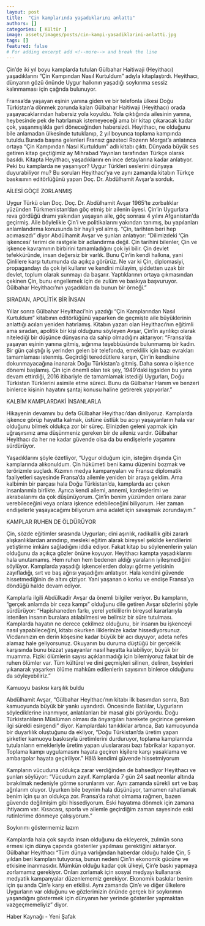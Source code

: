 ```yaml
---
layout: post
title:  "Çin kamplarında yaşadıklarını anlattı"
authors: []
categories: [ Kültür ]
image: assets/images/posts/cin-kampi-yasadiklarini-anlatti.jpg
tags: []
featured: false
# For adding excerpt add <!--more--> and break the line
---
```

Çin’de iki yıl boyu kamplarda tutulan Gülbahar Haitiwaji (Heyithacı) yaşadıklarını “Çin Kampından Nasıl Kurtuldum” adıyla kitaplaştırdı. Heyithacı, dünyanın gözü önünde Uygur halkının yaşadığı soykırıma sessiz kalınmaması için çağrıda bulunuyor.

Fransa’da yaşayan eşinin yanına giden ve bir telefonla ülkesi Doğu Türkistan’a dönmek zorunda kalan Gülbahar Haitiwaji (Heyithacı) orada yaşayacaklarından habersiz yola koyuldu. Yola çıktığında ailesinin yanına, heybesinde pek de hatırlamak istemeyeceği ama bir kitap çıkaracak kadar çok, yaşanmışlıkla geri döneceğinden habersizdi. Heyithacı, ne olduğunu bile anlamadan ülkesinde tutuklanıp, 2 yıl boyunca toplama kampında tutuldu.Burada başına gelenleri Fransız gazeteci Rozenn Morgat’a anlatınca ortaya “Çin Kampından Nasıl Kurtuldum” adlı kitabı çıktı. Dünyada büyük ses getiren kitap geçtiğimiz ay Mihrabad Yayınları tarafından Türkçe olarak basıldı. Kitapta Heyithacı, yaşadıklarını en ince detaylarına kadar anlatıyor. Peki bu kamplarda ne yaşanıyor? Uygur Türkleri seslerini dünyaya duyurabiliyor mu? Bu soruları Heyithacı’ya ve aynı zamanda kitabın Türkçe baskısının editörlüğünü yapan Doç. Dr. Abdülhamit Avşar’a sorduk.

AİLESİ GÖÇE ZORLANMIŞ

Uygur Türkü olan Doç. Doç. Dr. Abdülhamit Avşar 1965’te zorbalıklar yüzünden Türkmenistan’dan göç etmiş bir ailenin üyesi. Çin’in Uygurlara reva gördüğü dramı yakından yaşayan aile, göç sonrası 4 yılını Afganistan’da geçirmiş. Aile böylelikle Çin’i ve politikalarını yakından tanımış, bu yapılanları anlamlandırma konusunda bir hayli yol almış. “Çin, tarihten beri hep acımasızdı” diyor Abdülhamit Avşar ve şunları anlatıyor: “Dilimizdeki ‘Çin işkencesi’ terimi de rastgele bir adlandırma değil. Çin tarihini bilenler, Çin ve işkence kavramının birbirini tamamladığını çok iyi bilir. Çin devlet tefekküründe, insan değersiz bir varlık. Bunu Çin’in kendi halkına, yani Çinlilere karşı tutumunda da açıkça görürüz. Ne var ki Çin, diplomasiyi, propagandayı da çok iyi kullanır ve kendini mülayim, şiddetten uzak bir devlet, toplum olarak sunmayı da başarır. Yaptıklarının ortaya çıkmasından çekinen Çin, bunu engellemek için de zulüm ve baskıya başvuruyor. Gülbahar Heyithacı’nın yaşadıkları da bunun bir örneği.”

SIRADAN, APOLİTİK BİR İNSAN

Yıllar sonra Gülbahar Heyithaci’nin yazdığı “Çin Kamplarından Nasıl Kurtuldum” kitabının editörlüğünü yaparken de geçmişte aile büyüklerinin anlattığı acıları yeniden hatırlamış. Kitabın yazarı olan Heyithacı’nın eğitimli ama sıradan, apolitik bir kişi olduğunu söyleyen Avşar, Çin’in ayrılıkçı olarak nitelediği bir düşünce dünyasına da sahip olmadığını aktarıyor: “Fransa’da yaşayan eşinin yanına gitmiş, sığınma teşebbüsünde bulunmamış bir kadın. Bir gün çalıştığı iş yerinden gelen bir telefonda, emeklilik için bazı evrakları tamamlaması istenmiş. Geçirdiği tereddütlere karşın, Çin’in kendisine dokunmayacağına inanarak Doğu Türkistan’a gitmiş. Daha sonra o işkence dönemi başlamış. Çin için önemli olan tek şey, 1949’daki işgalden bu yana devam ettirdiği, 2016 itibariyle de tamamlamak istediği Uygurları, Doğu Türkistan Türklerini asimile etme süreci. Bunu da Gülbahar Hanım ve benzeri binlerce kişinin hayatını şantaj konusu haline getirerek yapıyorlar.”

KALBİM KAMPLARDAKİ İNSANLARLA

Hikayenin devamını bu defa Gülbahar Heyithacı’dan dinliyoruz. Kamplarda işkence görüp hayatta kalmak, üstüne üstlük bu acıyı yaşayanların hala var olduğunu bilmek oldukça zor bir süreç. Elinizden geleni yapmak için uğraşırsınız ama düşünmeniz gereken bir de aileniz vardır. Gülbahar Heyithacı da her ne kadar güvende olsa da bu endişelerle yaşamını sürdürüyor.

Yaşadıklarını şöyle özetliyor, “Uygur olduğum için, isteğim dışında Çin kamplarında alıkonuldum. Çin hükümeti beni kamu düzenini bozmak ve terörizmle suçladı. Kızımın medya kampanyaları ve Fransız diplomatik faaliyetleri sayesinde Fransa’da ailemle yeniden bir araya geldim. Ama kalbimin bir parçası hala Doğu Türkistan’da, kamplarda acı çeken insanlarımla birlikte. Ayrıca kendi ailemi, annemi, kardeşlerimi ve akrabalarımı da çok düşünüyorum. Çin’in benim yüzümden onlara zarar verebileceğini veya onlara işkence edebileceğini biliyorum. Her zaman endişelerle yaşayacağımı biliyorum ama adalet için savaşmak zorundayım.”

KAMPLAR RUHEN DE ÖLDÜRÜYOR

Çin, sözde eğitimler sırasında Uygurları; dini aşırılık, radikallik gibi zararlı alışkanlıklardan arındırıp, mesleki eğitim alarak bireysel şekilde kendilerini yetiştirme imkânı sağladığını iddia ediyor. Fakat kitap bu söylenenlerin yalan olduğunu da açıkça gözler önüne koyuyor. Heyithacı kampta yaşadıklarını hala unutamamış. Hem ruhen hem bedenen aldığı yaraların iyileşmediğini söylüyor. Kamplarda yaşadığı işkencelerden dolayı görme yetisinin zayıfladığı, sırt ve baş ağrısı yaşadığını anlatıyor. Hala kendini güvende hissetmediğinin de altını çiziyor. Yani yaşanan o korku ve endişe Fransa’ya döndüğü halde devam ediyor.

Kamplarla ilgili Abdülkadir Avşar da önemli bilgiler veriyor. Bu kampların, “gerçek anlamda bir ceza kampı” olduğunu dile getiren Avşar sözlerini şöyle sürdürüyor: “Hapishaneden farkı, yerel yetkililerin bireysel kararlarıyla istenilen insanın buralara atılabilmesi ve belirsiz bir süre tutulması. Kamplarda hayatın ne derece çekilmez olduğunu, bir insanın bu işkenceyi nasıl yapabileceğini, kitabı okurken iliklerinize kadar hissediyorsunuz. Vicdanınızın en derin köşesine kadar büyük bir acı duyuyor, adeta nefes alamaz hale geliyorsunuz. Okuyanın bu duruma düştüğü bir gerçeklik karşısında bunu bizzat yaşayanlar nasıl hayatta kalabiliyor, büyük bir muamma. Fiziki ölümlerin sayısı açıklanmadığı için bilemiyoruz fakat bir de ruhen ölümler var. Tüm kültürel ve dini geçmişleri silinen, deliren, beyinleri yıkanarak yaşarken ölüme mahkûm edilenlerin sayısının binlerce olduğunu da söyleyebiliriz.”

Kamuoyu baskısı karşılık buldu

Abdülhamit Avşar, “Gülbahar Heyithacı’nın kitabı ilk basımdan sonra, Batı kamuoyunda büyük bir yankı uyandırdı. Öncesinde Batılılar, Uygurların söylediklerine inanmıyor, anlatılanları bir masal gibi görüyordu. Doğu Türkistanlıların Müslüman olması da önyargıları harekete geçirince gereken ilgi sürekli esirgendi” diyor. Kamplardaki tanıklıklar artınca, Batı kamuoyunda bir duyarlılık oluştuğunu da ekliyor, “Doğu Türkistan’da üretim yapan şirketler kamuoyu baskısıyla üretimlerini durduruyor, toplama kamplarında tutulanların emekleriyle üretim yapan uluslararası bazı fabrikalar kapanıyor. Toplama kampı uygulamasını hayata geçiren kişilere karşı yasaklama ve ambargolar hayata geçiriliyor.” Hâlâ kendimi güvende hissetmiyorum

Kampların vücuduna oldukça zarar verdiğinden de bahsediyor Heyithacı ve şunları söylüyor: “Vücudum zayıf. Kamplarda 7 gün 24 saat neonlar altında bırakılmak nedeniyle görme sorunlarım var. Aynı zamanda sürekli sırt ve baş ağrılarım oluyor. Uyurken bile beynim hala düşünüyor, tamamen rahatlamak benim için şu an oldukça zor. Fransa’da rahat olmama rağmen, bazen güvende değilmişim gibi hissediyorum. Eski hayatıma dönmek için zamana ihtiyacım var. Kısacası, sporla ve ailemle geçirdiğim zaman sayesinde eski rutinlerime dönmeye çalışıyorum.”

Soykırımı göstermemiz lazım

Kamplarda hala çok sayıda insan olduğunu da ekleyerek, zulmün sona ermesi için dünya çapında gösteriler yapılması gerektiğini aktarıyor. Gülbahar Heyithacı “Tüm dünya varlığından haberdar olduğu halde Çin, 5 yıldan beri kampları tutuyorsa, bunun nedeni Çin’in ekonomik gücüne ve etkisine inanmasıdır. Mümkün olduğu kadar çok ülkeyi, Çin’e baskı yapmaya zorlamamız gerekiyor. Onları zorlamak için sosyal medyayı kullanarak medyatik kampanyalar düzenlememiz gerekiyor. Ekonomik baskılar benim için şu anda Çin’e karşı en etkilisi. Aynı zamanda Çin’e ve diğer ülkelere Uygurların var olduğunu ve gözlerimizin önünde gerçek bir soykırımın yaşandığını göstermek için dünyanın her yerinde gösteriler yapmaktan vazgeçmemeliyiz” diyor.

Haber Kaynağı - Yeni Şafak